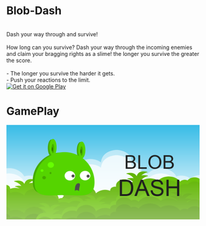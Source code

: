 # Blob-Dash
<br>
Dash your way through and survive! 
<br>
<br>
How long can you survive? Dash your way through the incoming enemies and claim your bragging rights as a slime! the longer you survive the greater the score.
<br>
<br>
- The longer you survive the harder it gets.
<br>
- Push your reactions to the limit.
<br>
<a href='https://play.google.com/store/apps/details?id=com.kevY.BlobDash&pcampaignid=MKT-Other-global-all-co-prtnr-py-PartBadge-Mar2515-1'><img alt='Get it on Google Play' src='https://play.google.com/intl/en_us/badges/images/generic/en_badge_web_generic.png'/></a>


# GamePlay
![GamePlay](https://github.com/KevinGinJunYang/Blob-Dash/blob/master/Assets/Sprites/graphic-feature.png)


